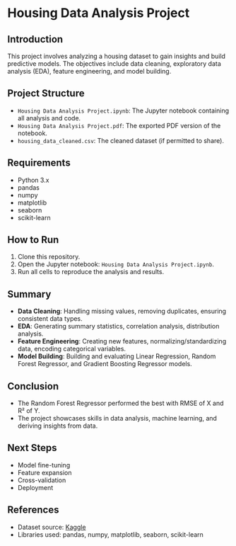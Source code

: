 # Housing Data Analysis Project

## Introduction
This project involves analyzing a housing dataset to gain insights and build predictive models. The objectives include data cleaning, exploratory data analysis (EDA), feature engineering, and model building.

## Project Structure
- `Housing Data Analysis Project.ipynb`: The Jupyter notebook containing all analysis and code.
- `Housing Data Analysis Project.pdf`: The exported PDF version of the notebook.
- `housing_data_cleaned.csv`: The cleaned dataset (if permitted to share).

## Requirements
- Python 3.x
- pandas
- numpy
- matplotlib
- seaborn
- scikit-learn

## How to Run
1. Clone this repository.
2. Open the Jupyter notebook: `Housing Data Analysis Project.ipynb`.
3. Run all cells to reproduce the analysis and results.

## Summary
- **Data Cleaning**: Handling missing values, removing duplicates, ensuring consistent data types.
- **EDA**: Generating summary statistics, correlation analysis, distribution analysis.
- **Feature Engineering**: Creating new features, normalizing/standardizing data, encoding categorical variables.
- **Model Building**: Building and evaluating Linear Regression, Random Forest Regressor, and Gradient Boosting Regressor models.

## Conclusion
- The Random Forest Regressor performed the best with RMSE of X and R² of Y.
- The project showcases skills in data analysis, machine learning, and deriving insights from data.

## Next Steps
- Model fine-tuning
- Feature expansion
- Cross-validation
- Deployment

## References
- Dataset source: [Kaggle](link_to_dataset)
- Libraries used: pandas, numpy, matplotlib, seaborn, scikit-learn
